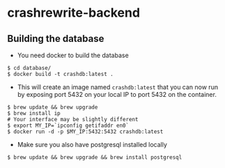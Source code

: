 # crashrewrite-backend 

## Building the database 
* You need docker to build the database
```shell
$ cd database/ 
$ docker build -t crashdb:latest .
```
* This will create an image named `crashdb:latest` that you can now run by exposing port 5432 on your local IP to port 5432 on the container.
```shell
$ brew update && brew upgrade 
$ brew install ip
# Your interface may be slightly different 
$ export MY_IP=`ipconfig getifaddr en0`
$ docker run -d -p $MY_IP:5432:5432 crashdb:latest
```
* Make sure you also have postgresql installed locally 
```shell
$ brew update && brew upgrade && brew install postgresql
```